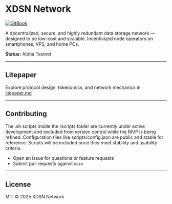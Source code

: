 # XDSN Network

[![GitBook](https://img.shields.io/static/v1?message=Documented%20on%20GitBook&logo=gitbook&logoColor=ffffff&label=%20&labelColor=5c5c5c&color=3F89A1)](https://www.gitbook.com/preview?utm_source=gitbook_readme_badge&utm_medium=organic&utm_campaign=preview_documentation&utm_content=link)

A decentralized, secure, and highly redundant data storage network — designed to be low-cost and scalable.
Incentivized node operators on smartphones, VPS, and home PCs.

**Status:** Alpha Testnet

---

## Litepaper

Explore protocol design, tokenomics, and network mechanics in [litepaper.md](./01-introduction.md)

---

## Contributing

The .sh scripts inside the /scripts folder are currently under active development and excluded from version control while the MVP is being refined.
Configuration files like scripts/config.json are public and stable for reference.
Scripts will be included once they meet stability and usability criteria.

- Open an issue for questions or feature requests
- Submit pull requests against `main`

---

## License

MIT © 2025 XDSN Network
